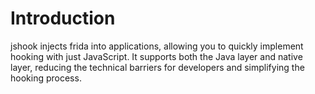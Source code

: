# Introduction

jshook injects frida into applications, allowing you to quickly implement hooking with just JavaScript. It supports both the Java layer and native layer, reducing the technical barriers for developers and simplifying the hooking process.